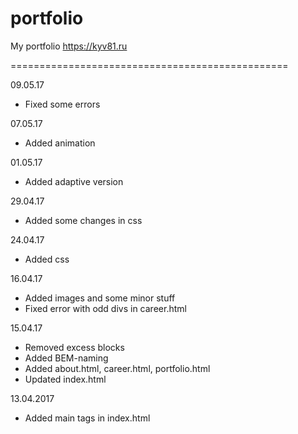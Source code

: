 # portfolio
My portfolio https://kyv81.ru

================================================

09.05.17
* Fixed some errors

07.05.17
* Added animation

01.05.17
* Added adaptive version

29.04.17
* Added some changes in css

24.04.17
* Added css

16.04.17
* Added images and some minor stuff
* Fixed error with odd divs in career.html 

15.04.17
* Removed excess blocks
* Added BEM-naming
* Added about.html, career.html, portfolio.html
* Updated index.html

13.04.2017
* Added main tags in index.html
